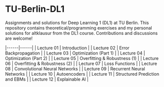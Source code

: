 # TU-Berlin-DL1
Assignments and solutions for Deep Learning 1 (DL1) at TU Berlin. This repository contains theoretical/programming exercises and my personal solutions for altklausur from the DL1 course. Contributions and discussions are welcome!  


|------|------|
| Lecture 01 | Introduction |
| Lecture 02 | Error Backpropagation |
| Lecture 03 | Optimization (Part 1) |
| Lecture 04 | Optimization (Part 2) |
| Lecture 05 | Overfitting & Robustness (1) |
| Lecture 06 | Overfitting & Robustness (2) |
| Lecture 07 | Loss Functions |
| Lecture 08 | Convolutional Neural Networks |
| Lecture 09 | Recurrent Neural Networks |
| Lecture 10 | Autoencoders |
| Lecture 11 | Structured Prediction and EBMs |
| Lecture 12 | Explainable AI |
